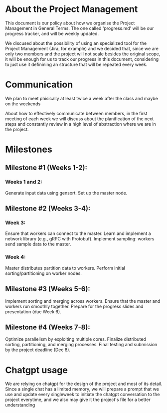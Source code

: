 # About the Project Management

This document is our policy about how we organise the Project Management in General Terms. The one called 'progress.md' will be our progress tracker, and will be weekly updated.

We discused about the possibility of using an specialized tool for the Project Management (Jira, for example) and we decided that, since we are only two members and the project will not scale besides the original scope, it will be enough for us to track our progress in this document, considering to just use it definining an structure that will be repeated every week.

# Communication

We plan to meet phisically at least twice a week after the class and maybe on the weekends

About how to effectively communicate between members, in the first meeting of each week we will discuss about the planification of the next steps and constantly review in a high level of abstraction where we are in the project.

# Milestones

## Milestone #1 (Weeks 1-2):

### Weeks 1 and 2:

Generate input data using gensort.
Set up the master node.

## Milestone #2 (Weeks 3-4):

### Week 3:

Ensure that workers can connect to the master.
Learn and implement a network library (e.g., gRPC with Protobuf).
Implement sampling: workers send sample data to the master.

### Week 4:

Master distributes partition data to workers.
Perform initial sorting/partitioning on worker nodes.

## Milestone #3 (Weeks 5-6):

Implement sorting and merging across workers.
Ensure that the master and workers run smoothly together.
Prepare for the progress slides and presentation (due Week 6).

## Milestone #4 (Weeks 7-8):

Optimize parallelism by exploiting multiple cores.
Finalize distributed sorting, partitioning, and merging processes.
Final testing and submission by the project deadline (Dec 8).

# Chatgpt usage

We are relying on chatgpt for the design of the project and most of its detail. Since a single chat has a limited memory, we will prepare a prompt that we use and update every singleweek to initiate the chatgpt conversation to the project everytime, and we also may give it the project's file for a better understanding
